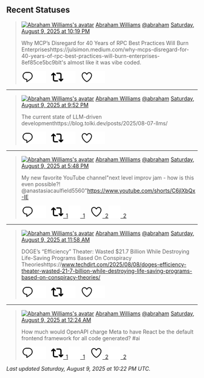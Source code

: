 ## Recent Statuses

> <a href="https://indieweb.social/@abraham"><img alt="Abraham Williams's avatar" src="https://cdn.masto.host/indiewebsocial/accounts/avatars/109/292/540/382/343/163/original/d00f2e03ce9c85b1.jpg" height="24" width="24" ></a> [Abraham Williams](https://indieweb.social/@abraham) [@abraham](https://indieweb.social/@abraham) [Saturday, August 9, 2025 at 10:19 PM](https://indieweb.social/@abraham/115001129284221484)
>
> Why MCP’s Disregard for 40 Years of RPC Best Practices Will Burn Enterpriseshttps://julsimon.medium.com/why-mcps-disregard-for-40-years-of-rpc-best-practices-will-burn-enterprises-8ef85ce5bc9bIt&#39;s almost like it was vibe coded.
>
> [![Reply](./images/reply_light.svg#gh-light-mode-only "Reply")](https://indieweb.social/@abraham/115001129284221484#gh-light-mode-only)[![Reply](./images/reply.svg#gh-dark-mode-only "Reply")](https://indieweb.social/@abraham/115001129284221484#gh-dark-mode-only)&emsp;[![Boost](./images/retweet_light.svg#gh-light-mode-only "Boost")](https://indieweb.social/@abraham/115001129284221484#gh-light-mode-only)[![Boost](./images/retweet.svg#gh-dark-mode-only "Boost")](https://indieweb.social/@abraham/115001129284221484#gh-dark-mode-only)&emsp;[![Favorite](./images/like_light.svg#gh-light-mode-only "Favorite")](https://indieweb.social/@abraham/115001129284221484#gh-light-mode-only)[![Favorite](./images/like.svg#gh-dark-mode-only "Favorite")](https://indieweb.social/@abraham/115001129284221484#gh-dark-mode-only)


---

> <a href="https://indieweb.social/@abraham"><img alt="Abraham Williams's avatar" src="https://cdn.masto.host/indiewebsocial/accounts/avatars/109/292/540/382/343/163/original/d00f2e03ce9c85b1.jpg" height="24" width="24" ></a> [Abraham Williams](https://indieweb.social/@abraham) [@abraham](https://indieweb.social/@abraham) [Saturday, August 9, 2025 at 9:52 PM](https://indieweb.social/@abraham/115001023485270188)
>
> The current state of LLM-driven developmenthttps://blog.tolki.dev/posts/2025/08-07-llms/
>
> [![Reply](./images/reply_light.svg#gh-light-mode-only "Reply")](https://indieweb.social/@abraham/115001023485270188#gh-light-mode-only)[![Reply](./images/reply.svg#gh-dark-mode-only "Reply")](https://indieweb.social/@abraham/115001023485270188#gh-dark-mode-only)&emsp;[![Boost](./images/retweet_light.svg#gh-light-mode-only "Boost")](https://indieweb.social/@abraham/115001023485270188#gh-light-mode-only)[![Boost](./images/retweet.svg#gh-dark-mode-only "Boost")](https://indieweb.social/@abraham/115001023485270188#gh-dark-mode-only)&emsp;[![Favorite](./images/like_light.svg#gh-light-mode-only "Favorite")](https://indieweb.social/@abraham/115001023485270188#gh-light-mode-only)[![Favorite](./images/like.svg#gh-dark-mode-only "Favorite")](https://indieweb.social/@abraham/115001023485270188#gh-dark-mode-only)


---

> <a href="https://indieweb.social/@abraham"><img alt="Abraham Williams's avatar" src="https://cdn.masto.host/indiewebsocial/accounts/avatars/109/292/540/382/343/163/original/d00f2e03ce9c85b1.jpg" height="24" width="24" ></a> [Abraham Williams](https://indieweb.social/@abraham) [@abraham](https://indieweb.social/@abraham) [Saturday, August 9, 2025 at 5:48 PM](https://indieweb.social/@abraham/115000062877366078)
>
> My new favorite YouTube channel&quot;next level improv jam - how is this even possible?! ​⁠@anastasiacaulfield5560&quot;https://www.youtube.com/shorts/C6jlXbQx-IE
>
> [![Reply](./images/reply_light.svg#gh-light-mode-only "Reply")](https://indieweb.social/@abraham/115000062877366078#gh-light-mode-only)[![Reply](./images/reply.svg#gh-dark-mode-only "Reply")](https://indieweb.social/@abraham/115000062877366078#gh-dark-mode-only)&emsp;[![Boost](./images/retweet_light.svg#gh-light-mode-only "Boost")&ensp;1](https://indieweb.social/@abraham/115000062877366078#gh-light-mode-only)[![Boost](./images/retweet.svg#gh-dark-mode-only "Boost")&ensp;1](https://indieweb.social/@abraham/115000062877366078#gh-dark-mode-only)&emsp;[![Favorite](./images/like_light.svg#gh-light-mode-only "Favorite")&ensp;2](https://indieweb.social/@abraham/115000062877366078#gh-light-mode-only)[![Favorite](./images/like.svg#gh-dark-mode-only "Favorite")&ensp;2](https://indieweb.social/@abraham/115000062877366078#gh-dark-mode-only)


---

> <a href="https://indieweb.social/@abraham"><img alt="Abraham Williams's avatar" src="https://cdn.masto.host/indiewebsocial/accounts/avatars/109/292/540/382/343/163/original/d00f2e03ce9c85b1.jpg" height="24" width="24" ></a> [Abraham Williams](https://indieweb.social/@abraham) [@abraham](https://indieweb.social/@abraham) [Saturday, August 9, 2025 at 11:58 AM](https://indieweb.social/@abraham/114998685934012038)
>
> DOGE’s “Efficiency” Theater: Wasted $21.7 Billion While Destroying Life-Saving Programs Based On Conspiracy Theorieshttps://www.techdirt.com/2025/08/08/doges-efficiency-theater-wasted-21-7-billion-while-destroying-life-saving-programs-based-on-conspiracy-theories/
>
> [![Reply](./images/reply_light.svg#gh-light-mode-only "Reply")](https://indieweb.social/@abraham/114998685934012038#gh-light-mode-only)[![Reply](./images/reply.svg#gh-dark-mode-only "Reply")](https://indieweb.social/@abraham/114998685934012038#gh-dark-mode-only)&emsp;[![Boost](./images/retweet_light.svg#gh-light-mode-only "Boost")](https://indieweb.social/@abraham/114998685934012038#gh-light-mode-only)[![Boost](./images/retweet.svg#gh-dark-mode-only "Boost")](https://indieweb.social/@abraham/114998685934012038#gh-dark-mode-only)&emsp;[![Favorite](./images/like_light.svg#gh-light-mode-only "Favorite")](https://indieweb.social/@abraham/114998685934012038#gh-light-mode-only)[![Favorite](./images/like.svg#gh-dark-mode-only "Favorite")](https://indieweb.social/@abraham/114998685934012038#gh-dark-mode-only)


---

> <a href="https://indieweb.social/@abraham"><img alt="Abraham Williams's avatar" src="https://cdn.masto.host/indiewebsocial/accounts/avatars/109/292/540/382/343/163/original/d00f2e03ce9c85b1.jpg" height="24" width="24" ></a> [Abraham Williams](https://indieweb.social/@abraham) [@abraham](https://indieweb.social/@abraham) [Saturday, August 9, 2025 at 12:24 AM](https://indieweb.social/@abraham/114995956759564102)
>
> How much would OpenAPI charge Meta to have React be the default frontend framework for all code generated? #ai
>
> [![Reply](./images/reply_light.svg#gh-light-mode-only "Reply")](https://indieweb.social/@abraham/114995956759564102#gh-light-mode-only)[![Reply](./images/reply.svg#gh-dark-mode-only "Reply")](https://indieweb.social/@abraham/114995956759564102#gh-dark-mode-only)&emsp;[![Boost](./images/retweet_light.svg#gh-light-mode-only "Boost")&ensp;1](https://indieweb.social/@abraham/114995956759564102#gh-light-mode-only)[![Boost](./images/retweet.svg#gh-dark-mode-only "Boost")&ensp;1](https://indieweb.social/@abraham/114995956759564102#gh-dark-mode-only)&emsp;[![Favorite](./images/like_light.svg#gh-light-mode-only "Favorite")&ensp;2](https://indieweb.social/@abraham/114995956759564102#gh-light-mode-only)[![Favorite](./images/like.svg#gh-dark-mode-only "Favorite")&ensp;2](https://indieweb.social/@abraham/114995956759564102#gh-dark-mode-only)


_Last updated Saturday, August 9, 2025 at 10:22 PM UTC._
